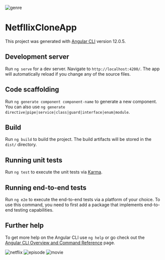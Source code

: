 ![genre](https://user-images.githubusercontent.com/50530648/152593156-0bd58676-c399-494d-b66b-8d7066225ad3.png)

# NetfllixCloneApp

This project was generated with [Angular CLI](https://github.com/angular/angular-cli) version 12.0.5.

## Development server

Run `ng serve` for a dev server. Navigate to `http://localhost:4200/`. The app will automatically reload if you change any of the source files.

## Code scaffolding

Run `ng generate component component-name` to generate a new component. You can also use `ng generate directive|pipe|service|class|guard|interface|enum|module`.

## Build

Run `ng build` to build the project. The build artifacts will be stored in the `dist/` directory.

## Running unit tests

Run `ng test` to execute the unit tests via [Karma](https://karma-runner.github.io).

## Running end-to-end tests

Run `ng e2e` to execute the end-to-end tests via a platform of your choice. To use this command, you need to first add a package that implements end-to-end testing capabilities.

## Further help

To get more help on the Angular CLI use `ng help` or go check out the [Angular CLI Overview and Command Reference](https://angular.io/cli) page.

![netflix](https://user-images.githubusercontent.com/50530648/152591109-66cf17f5-244a-440c-9eca-a33af21e7211.png)
![episode](https://user-images.githubusercontent.com/50530648/152592643-99fda697-40d8-4a00-a147-38a65b979627.png)
![movie](https://user-images.githubusercontent.com/50530648/152592759-47c9ad43-f57d-444c-a0b3-8e3185db62cf.png)

